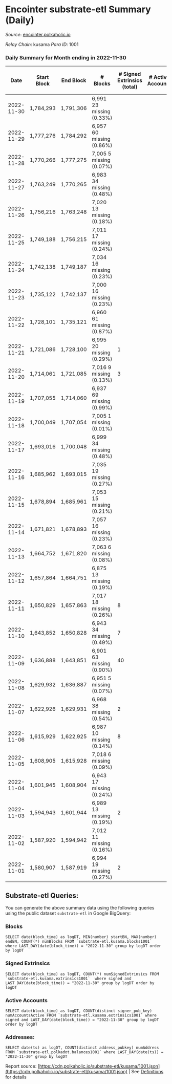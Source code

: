 # Encointer substrate-etl Summary (Daily)

_Source_: [encointer.polkaholic.io](https://encointer.polkaholic.io)

*Relay Chain*: kusama
*Para ID*: 1001



### Daily Summary for Month ending in 2022-11-30


| Date | Start Block | End Block | # Blocks | # Signed Extrinsics (total) | # Active Accounts | # Passive | # New | # Addresses with Balances | # Events | # Transfers | # XCM Transfers In | # XCM Transfers Out |
| ---- | ----------- | --------- | -------- | --------------------------- | ----------------- | --------- | ----- | ------------------------- | -------- | ----------- | ------------------ | ------------------- |
| 2022-11-30 | 1,784,293 | 1,791,306 | 6,991 23 missing (0.33%) |  |  |  |  | 825 | 13,982 |   |   |   |
| 2022-11-29 | 1,777,276 | 1,784,292 | 6,957 60 missing (0.86%) |  |  |  |  | 823 | 13,921 |   | 1 ($0.27) |   |
| 2022-11-28 | 1,770,266 | 1,777,275 | 7,005 5 missing (0.07%) |  |  |  |  | 821 | 14,016 |   |   |   |
| 2022-11-27 | 1,763,249 | 1,770,265 | 6,983 34 missing (0.48%) |  |  |  |  |  | 13,966 |   |   |   |
| 2022-11-26 | 1,756,216 | 1,763,248 | 7,020 13 missing (0.18%) |  |  |  |  | 814 | 14,046 |   | 1 ($2.67) |   |
| 2022-11-25 | 1,749,188 | 1,756,215 | 7,011 17 missing (0.24%) |  |  |  |  | 813 | 14,022 |   |   |   |
| 2022-11-24 | 1,742,138 | 1,749,187 | 7,034 16 missing (0.23%) |  |  |  |  | 807 | 14,068 |   |   |   |
| 2022-11-23 | 1,735,122 | 1,742,137 | 7,000 16 missing (0.23%) |  |  |  |  | 805 | 14,000 |   |   |   |
| 2022-11-22 | 1,728,101 | 1,735,121 | 6,960 61 missing (0.87%) |  |  |  |  |  | 13,920 |   |   |   |
| 2022-11-21 | 1,721,086 | 1,728,100 | 6,995 20 missing (0.29%) | 1 |  |  |  |  | 14,010 |   |   |   |
| 2022-11-20 | 1,714,061 | 1,721,085 | 7,016 9 missing (0.13%) | 3 |  |  |  |  | 14,038 |   |   |   |
| 2022-11-19 | 1,707,055 | 1,714,060 | 6,937 69 missing (0.99%) |  |  |  |  |  | 13,875 |   |   |   |
| 2022-11-18 | 1,700,049 | 1,707,054 | 7,005 1 missing (0.01%) |  |  |  |  |  | 14,013 |   |   |   |
| 2022-11-17 | 1,693,016 | 1,700,048 | 6,999 34 missing (0.48%) |  |  |  |  |  | 13,998 |   |   |   |
| 2022-11-16 | 1,685,962 | 1,693,015 | 7,035 19 missing (0.27%) |  |  |  |  | 763 | 14,070 |   |   |   |
| 2022-11-15 | 1,678,894 | 1,685,961 | 7,053 15 missing (0.21%) |  |  |  |  | 762 | 14,109 |   |   |   |
| 2022-11-14 | 1,671,821 | 1,678,893 | 7,057 16 missing (0.23%) |  |  |  |  | 760 | 14,114 |   |   |   |
| 2022-11-13 | 1,664,752 | 1,671,820 | 7,063 6 missing (0.08%) |  |  |  |  |  | 14,126 |   |   |   |
| 2022-11-12 | 1,657,864 | 1,664,751 | 6,875 13 missing (0.19%) |  |  |  |  |  | 13,750 |   |   |   |
| 2022-11-11 | 1,650,829 | 1,657,863 | 7,017 18 missing (0.26%) | 8 |  |  |  | 756 | 14,097 |   |   |   |
| 2022-11-10 | 1,643,852 | 1,650,828 | 6,943 34 missing (0.49%) | 7 |  |  |  |  | 13,900 |   |   |   |
| 2022-11-09 | 1,636,888 | 1,643,851 | 6,901 63 missing (0.90%) | 40 |  |  |  |  | 13,906 |   |   |   |
| 2022-11-08 | 1,629,932 | 1,636,887 | 6,951 5 missing (0.07%) |  |  |  |  |  | 13,905 |   |   |   |
| 2022-11-07 | 1,622,926 | 1,629,931 | 6,968 38 missing (0.54%) | 2 |  |  |  |  | 13,942 |   |   |   |
| 2022-11-06 | 1,615,929 | 1,622,925 | 6,987 10 missing (0.14%) | 8 |  |  |  |  | 13,998 |   |   |   |
| 2022-11-05 | 1,608,905 | 1,615,928 | 7,018 6 missing (0.09%) |  |  |  |  |  | 14,036 |   |   |   |
| 2022-11-04 | 1,601,945 | 1,608,904 | 6,943 17 missing (0.24%) |  |  |  |  | 724 | 13,896 |   | 2 ($38.64) |   |
| 2022-11-03 | 1,594,943 | 1,601,944 | 6,989 13 missing (0.19%) | 2 |  |  |  | 722 | 13,985 |   |   |   |
| 2022-11-02 | 1,587,920 | 1,594,942 | 7,012 11 missing (0.16%) |  |  |  |  | 722 | 14,024 |   |   |   |
| 2022-11-01 | 1,580,907 | 1,587,919 | 6,994 19 missing (0.27%) | 2 |  |  |  | 722 | 13,995 |   |   |   |

## Substrate-etl Queries:
You can generate the above summary data using the following queries using the public dataset `substrate-etl` in Google BigQuery:


### Blocks
```
SELECT date(block_time) as logDT, MIN(number) startBN, MAX(number) endBN, COUNT(*) numBlocks FROM `substrate-etl.kusama.blocks1001`  where LAST_DAY(date(block_time)) = "2022-11-30" group by logDT order by logDT
```


### Signed Extrinsics
```
SELECT date(block_time) as logDT, COUNT(*) numSignedExtrinsics FROM `substrate-etl.kusama.extrinsics1001`  where signed and LAST_DAY(date(block_time)) = "2022-11-30" group by logDT order by logDT
```


### Active Accounts
```
SELECT date(block_time) as logDT, COUNT(distinct signer_pub_key) numAccountsActive FROM `substrate-etl.kusama.extrinsics1001` where signed and LAST_DAY(date(block_time)) = "2022-11-30" group by logDT order by logDT
```


### Addresses:
```
SELECT date(ts) as logDT, COUNT(distinct address_pubkey) numAddress FROM `substrate-etl.polkadot.balances1001` where LAST_DAY(date(ts)) = "2022-11-30" group by logDT
```



Report source: [https://cdn.polkaholic.io/substrate-etl/kusama/1001.json](https://cdn.polkaholic.io/substrate-etl/kusama/1001.json) | See [Definitions](/DEFINITIONS.md) for details
